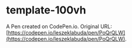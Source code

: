 # template-100vh

A Pen created on CodePen.io. Original URL: [https://codepen.io/leszeklabuda/pen/PoQrQLW](https://codepen.io/leszeklabuda/pen/PoQrQLW).

